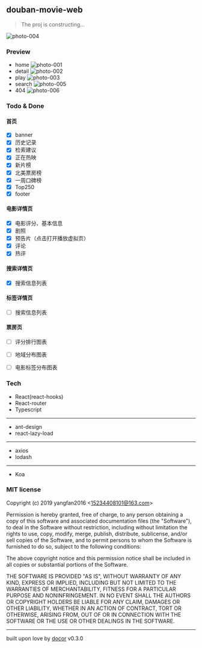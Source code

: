 ## douban-movie-web
> The proj is constructing...


![photo-004](https://github.com/Yangfan2016/PicBed/blob/master/Personal/douban-movie-web-xm001.png?raw=true)

### Preview

- home
![photo-001](https://github.com/Yangfan2016/PicBed/blob/master/Personal/douban-web-001.png?raw=true)
- detail
![photo-002](https://github.com/Yangfan2016/PicBed/blob/master/Personal/douban-web-002.png?raw=true)
- play
![photo-003](https://github.com/Yangfan2016/PicBed/blob/master/Personal/douban-web-003.png?raw=true)
- search
![photo-005](https://github.com/Yangfan2016/PicBed/blob/master/Personal/douban-web-005.png?raw=true)
- 404
![photo-006](https://github.com/Yangfan2016/PicBed/blob/master/Personal/douban-web-006.png?raw=true)


### Todo & Done

#### 首页

- [x] banner
- [x] 历史记录
- [x] 检索建议
- [x] 正在热映
- [x] 新片榜
- [x] 北美票房榜
- [x] 一周口碑榜
- [x] Top250
- [x] footer

#### 电影详情页

- [x] 电影评分、基本信息
- [x] 剧照
- [x] 预告片（点击打开播放虚拟页）
- [x] 评论
- [x] 热评

#### 搜索详情页

- [x] 搜索信息列表

#### 标签详情页

- [ ] 搜索信息列表

#### 票房页

- [ ] 评分排行图表
- [ ] 地域分布图表
- [ ] 电影标签分布图表


### Tech

- React(react-hooks)
- React-router
- Typescript  
----
- ant-design
- react-lazy-load  
----
- axios
- lodash  
----
- Koa


### MIT license
Copyright (c) 2019 yangfan2016 &lt;15234408101@163.com&gt;

Permission is hereby granted, free of charge, to any person obtaining a copy
of this software and associated documentation files (the &quot;Software&quot;), to deal
in the Software without restriction, including without limitation the rights
to use, copy, modify, merge, publish, distribute, sublicense, and/or sell
copies of the Software, and to permit persons to whom the Software is
furnished to do so, subject to the following conditions:

The above copyright notice and this permission notice shall be included in
all copies or substantial portions of the Software.

THE SOFTWARE IS PROVIDED &quot;AS IS&quot;, WITHOUT WARRANTY OF ANY KIND, EXPRESS OR
IMPLIED, INCLUDING BUT NOT LIMITED TO THE WARRANTIES OF MERCHANTABILITY,
FITNESS FOR A PARTICULAR PURPOSE AND NONINFRINGEMENT. IN NO EVENT SHALL THE
AUTHORS OR COPYRIGHT HOLDERS BE LIABLE FOR ANY CLAIM, DAMAGES OR OTHER
LIABILITY, WHETHER IN AN ACTION OF CONTRACT, TORT OR OTHERWISE, ARISING FROM,
OUT OF OR IN CONNECTION WITH THE SOFTWARE OR THE USE OR OTHER DEALINGS IN
THE SOFTWARE.

---
built upon love by [docor](https://github.com/turingou/docor.git) v0.3.0
